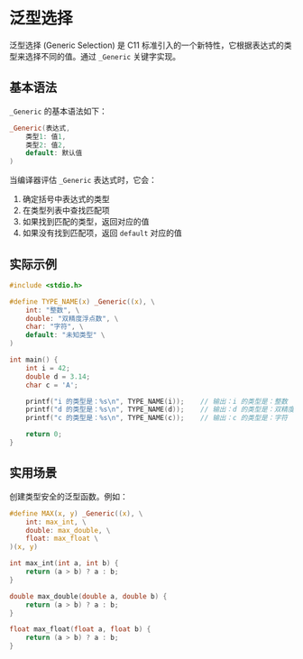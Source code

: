 # 泛型选择

泛型选择 (Generic Selection) 是 C11 标准引入的一个新特性，它根据表达式的类型来选择不同的值。通过 `_Generic` 关键字实现。

## 基本语法

`_Generic` 的基本语法如下：

```c
_Generic(表达式,
    类型1: 值1,
    类型2: 值2,
    default: 默认值
)
```

当编译器评估 `_Generic` 表达式时，它会：

1. 确定括号中表达式的类型
2. 在类型列表中查找匹配项
3. 如果找到匹配的类型，返回对应的值
4. 如果没有找到匹配项，返回 `default` 对应的值

## 实际示例

```c
#include <stdio.h>

#define TYPE_NAME(x) _Generic((x), \
    int: "整数", \
    double: "双精度浮点数", \
    char: "字符", \
    default: "未知类型" \
)

int main() {
    int i = 42;
    double d = 3.14;
    char c = 'A';

    printf("i 的类型是：%s\n", TYPE_NAME(i));    // 输出：i 的类型是：整数
    printf("d 的类型是：%s\n", TYPE_NAME(d));    // 输出：d 的类型是：双精度浮点数
    printf("c 的类型是：%s\n", TYPE_NAME(c));    // 输出：c 的类型是：字符

    return 0;
}
```

## 实用场景

创建类型安全的泛型函数。例如：

```c
#define MAX(x, y) _Generic((x), \
    int: max_int, \
    double: max_double, \
    float: max_float \
)(x, y)

int max_int(int a, int b) {
    return (a > b) ? a : b;
}

double max_double(double a, double b) {
    return (a > b) ? a : b;
}

float max_float(float a, float b) {
    return (a > b) ? a : b;
}
```
